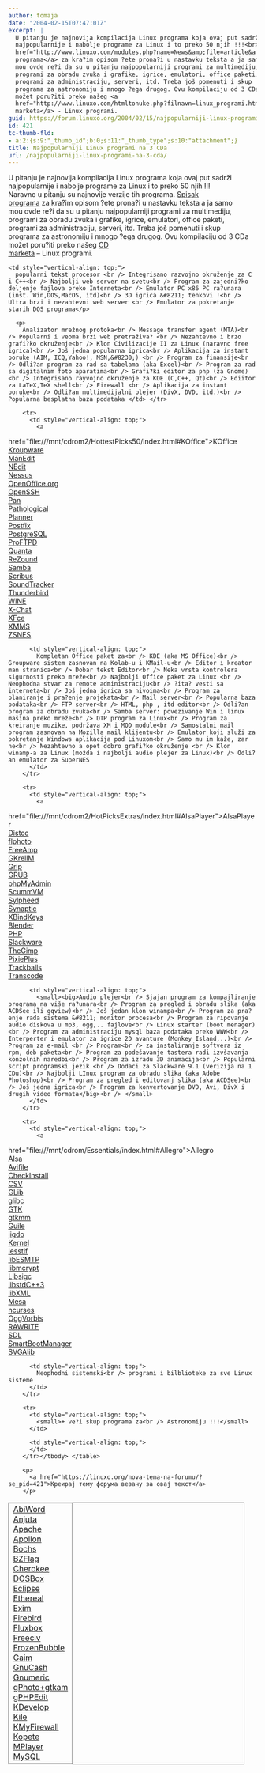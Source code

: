 ```yaml
---
author: tomaja
date: "2004-02-15T07:47:01Z"
excerpt: |
  U pitanju je najnovija kompilacija Linux programa koja ovaj put sadrži
  najpopularnije i nabolje programe za Linux i to preko 50 njih !!!<br>Naravno u pitanju su najnovije verzije tih programa. <a
  href="http://www.linuxo.com/modules.php?name=News&amp;file=article&amp;sid=230&amp;mode=&amp;order=0&amp;thold=0">Spisak
  programa</a> za kra?im opisom ?ete prona?i u nastavku teksta a ja samo
  mou ovde re?i da su u pitanju najpopularniji programi za multimediju,
  programi za obradu zvuka i grafike, igrice, emulatori, office paketi,
  programi za administraciju, serveri, itd. Treba još pomenuti i skup
  programa za astronomiju i mnogo ?ega drugog. Ovu kompilaciju od 3 CDa
  možet poru?iti preko našeg <a
  href="http://www.linuxo.com/htmltonuke.php?filnavn=linux_programi.html">CD
  marketa</a> - Linux programi.
guid: https://forum.linuxo.org/2004/02/15/najpopularniji-linux-programi-na-3-cda/
id: 421
tc-thumb-fld:
- a:2:{s:9:"_thumb_id";b:0;s:11:"_thumb_type";s:10:"attachment";}
title: Najpopularniji Linux programi na 3 CDa
url: /najpopularniji-linux-programi-na-3-cda/
---
```

U pitanju je najnovija kompilacija Linux programa koja ovaj put sadrži  
najpopularnije i nabolje programe za Linux i to preko 50 njih !!!  
Naravno u pitanju su najnovije verzije tih programa. [Spisak  
programa](http://www.linuxo.com/modules.php?name=News&file=article&sid=230&mode=&order=0&thold=0) za kra?im opisom ?ete prona?i u nastavku teksta a ja samo  
mou ovde re?i da su u pitanju najpopularniji programi za multimediju,  
programi za obradu zvuka i grafike, igrice, emulatori, office paketi,  
programi za administraciju, serveri, itd. Treba još pomenuti i skup  
programa za astronomiju i mnogo ?ega drugog. Ovu kompilaciju od 3 CDa  
možet poru?iti preko našeg [CD  
marketa](http://www.linuxo.com/htmltonuke.php?filnavn=linux_programi.html) &#8211; Linux programi.<!--break-->

<table style="text-align: left; width: 95%;" border="1" cellspacing="2"
cellpadding="2">
  </p> <tr>
    <td style="vertical-align: top;">
      <a
href="file:///mnt/cdrom2/HottestPicks50/index.html#AbiWord">AbiWord</a><br /> <a href="file:///mnt/cdrom2/HottestPicks50/index.html#Anjuta">Anjuta</a><br /> <a href="file:///mnt/cdrom2/HottestPicks50/index.html#Apache">Apache</a><br /> <a href="file:///mnt/cdrom2/HottestPicks50/index.html#Apollon">Apollon</a><br /> <a href="file:///mnt/cdrom2/HottestPicks50/index.html#Bochs">Bochs</a><br /> <a href="file:///mnt/cdrom2/HottestPicks50/index.html#BZFlag">BZFlag</a><br /> <a href="file:///mnt/cdrom2/HottestPicks50/index.html#Cherokee">Cherokee</a><br /> <a href="file:///mnt/cdrom2/HottestPicks50/index.html#DOSBox">DOSBox</a><br /> <a href="file:///mnt/cdrom2/HottestPicks50/index.html#Eclipse">Eclipse</a><br /> <a href="file:///mnt/cdrom2/HottestPicks50/index.html#Ethereal">Ethereal</a><br /> <a href="file:///mnt/cdrom2/HottestPicks50/index.html#Exim">Exim</a><br /> <a href="file:///mnt/cdrom2/HottestPicks50/index.html#Firebird">Firebird</a><br /> <a href="file:///mnt/cdrom2/HottestPicks50/index.html#Fluxbox">Fluxbox</a><br /> <a href="file:///mnt/cdrom2/HottestPicks50/index.html#Freeciv">Freeciv</a><br /> <a
href="file:///mnt/cdrom2/HottestPicks50/index.html#FrozenBubble">FrozenBubble</a><br /> <a href="file:///mnt/cdrom2/HottestPicks50/index.html#Gaim">Gaim</a><br /> <a href="file:///mnt/cdrom2/HottestPicks50/index.html#GnuCash">GnuCash</a><br /> <a href="file:///mnt/cdrom2/HottestPicks50/index.html#Gnumeric">Gnumeric</a><br /> <a href="file:///mnt/cdrom2/HottestPicks50/index.html#gPhotogtkam">gPhoto+gtkam</a><br /> <a href="file:///mnt/cdrom2/HottestPicks50/index.html#gPHPEdit">gPHPEdit</a><br /> <a href="file:///mnt/cdrom2/HottestPicks50/index.html#KDevelop">KDevelop</a><br /> <a href="file:///mnt/cdrom2/HottestPicks50/index.html#Kile">Kile</a><br /> <a href="file:///mnt/cdrom2/HottestPicks50/index.html#KMyFirewall">KMyFirewall</a><br /> <a href="file:///mnt/cdrom2/HottestPicks50/index.html#Kopete">Kopete</a><br /> <a href="file:///mnt/cdrom2/HottestPicks50/index.html#MPlayer">MPlayer</a><br /> <a href="file:///mnt/cdrom2/HottestPicks50/index.html#MySQL">MySQL</a>
    </td>
    
    <td style="vertical-align: top;">
      popularni tekst procesor <br /> Integrisano razvojno okruženje za C i C++<br /> Najbolji web server na svetu<br /> Program za zajedni?ko deljenje fajlova preko Interneta<br /> Emulator PC x86 PC ra?unara (inst. Win,DOS,MacOS, itd)<br /> 3D igrica &#8211; tenkovi !<br /> Ultra brzi i nezahtevni web server <br /> Emulator za pokretanje starih DOS programa</p> 
      
      <p>
        Analizator mrežnog protoka<br /> Message transfer agent (MTA)<br /> Popularni i veoma brzi web pretraživa? <br /> Nezahtevno i brzo grafi?ko okruženje<br /> Klon Civilizacije II za Linux (naravno free igrica)<br /> Još jedna popularna igrica<br /> Aplikacija za instant poruke (AIM, ICQ,Yahoo!, MSN,&#8230;) <br /> Program za finansije<br /> Odli?an program za rad sa tabelama (aka Excel)<br /> Program za rad sa digitalnim foto aparatima<br /> Grafi?ki editor za php (za Gnome)<br /> Integrisano rayvojno okruženje za KDE (C,C++, Qt)<br /> Ediitor za LaTeX,TeX shell<br /> Firewall <br /> Aplikacija za instant poruke<br /> Odli?an multimedijalni plejer (DivX, DVD, itd.)<br /> Popularna besplatna baza podataka </td> </tr> 
        
        <tr>
          <td style="vertical-align: top;">
            <a
href="file:///mnt/cdrom2/HottestPicks50/index.html#KOffice">KOffice</a><br /> <a href="file:///mnt/cdrom2/HottestPicks50/index.html#Kroupware">Kroupware</a><br /> <a href="file:///mnt/cdrom2/HottestPicks50/index.html#ManEdit">ManEdit</a><br /> <a href="file:///mnt/cdrom2/HottestPicks50/index.html#NEdit">NEdit</a><br /> <a href="file:///mnt/cdrom2/HottestPicks50/index.html#Nessus">Nessus</a><br /> <a
href="file:///mnt/cdrom2/HottestPicks50/index.html#OpenOffice.org">OpenOffice.org</a><br /> <a href="file:///mnt/cdrom2/HottestPicks50/index.html#OpenSSH">OpenSSH</a><br /> <a href="file:///mnt/cdrom2/HottestPicks50/index.html#Pan">Pan</a><br /> <a
href="file:///mnt/cdrom2/HottestPicks50/index.html#Pathological">Pathological</a><br /> <a href="file:///mnt/cdrom2/HottestPicks50/index.html#Planner">Planner</a><br /> <a href="file:///mnt/cdrom2/HottestPicks50/index.html#Postfix">Postfix</a><br /> <a href="file:///mnt/cdrom2/HottestPicks50/index.html#PostgreSQL">PostgreSQL</a><br /> <a href="file:///mnt/cdrom2/HottestPicks50/index.html#ProFTPD">ProFTPD</a><br /> <a href="file:///mnt/cdrom2/HottestPicks50/index.html#Quanta">Quanta</a><br /> <a href="file:///mnt/cdrom2/HottestPicks50/index.html#ReZound">ReZound</a><br /> <a href="file:///mnt/cdrom2/HottestPicks50/index.html#Samba">Samba</a><br /> <a href="file:///mnt/cdrom2/HottestPicks50/index.html#Scribus">Scribus</a><br /> <a
href="file:///mnt/cdrom2/HottestPicks50/index.html#SoundTracker">SoundTracker</a><br /> <a href="file:///mnt/cdrom2/HottestPicks50/index.html#Thunderbird">Thunderbird</a><br /> <a href="file:///mnt/cdrom2/HottestPicks50/index.html#WINE">WINE</a><br /> <a href="file:///mnt/cdrom2/HottestPicks50/index.html#X-Chat">X-Chat</a><br /> <a href="file:///mnt/cdrom2/HottestPicks50/index.html#XFce">XFce</a><br /> <a href="file:///mnt/cdrom2/HottestPicks50/index.html#XMMS">XMMS</a><br /> <a href="file:///mnt/cdrom2/HottestPicks50/index.html#ZSNES">ZSNES</a>
          </td>
          
          <td style="vertical-align: top;">
            Kompletan Office paket za<br /> KDE (aka MS Office)<br /> Groupware sistem zasnovan na Kolab-u i KMail-u<br /> Editor i kreator man stranica<br /> Dobar tekst Editor<br /> Neka vrsta kontrolera sigurnosti preko mreže<br /> Najbolji Office paket za Linux <br /> Neophodna stvar za remote administraciju<br /> ?ita? vesti sa interneta<br /> Još jedna igrica sa nivoima<br /> Program za planiranje i pra?enje projekata<br /> Mail server<br /> Popularna baza podataka<br /> FTP server<br /> HTML, php , itd editor<br /> Odli?an program za obradu zvuka<br /> Samba server: povezivanje Win i linux mašina preko mreže<br /> DTP program za Linux<br /> Program za kreiranje muzike, podržava XM i MOD module<br /> Samostalni mail program zasnovan na Mozilla mail klijentu<br /> Emulator koji služi za pokretanje Windows aplikacija pod Linuxom<br /> Samo mu im kaže, zar ne<br /> Nezahtevno a opet dobro grafi?ko okruženje <br /> Klon winamp-a za Linux (možda i najbolji audio plejer za Linux)<br /> Odli?an emulator za SuperNES
          </td>
        </tr>
        
        <tr>
          <td style="vertical-align: top;">
            <a
href="file:///mnt/cdrom2/HotPicksExtras/index.html#AlsaPlayer">AlsaPlayer</a><br /> <a href="file:///mnt/cdrom2/HotPicksExtras/index.html#Distcc">Distcc</a><br /> <a href="file:///mnt/cdrom2/HotPicksExtras/index.html#flphoto">flphoto</a><br /> <a href="file:///mnt/cdrom2/HotPicksExtras/index.html#FreeAmp">FreeAmp</a><br /> <a href="file:///mnt/cdrom2/HotPicksExtras/index.html#GKrellM">GKrellM</a><br /> <a href="file:///mnt/cdrom2/HotPicksExtras/index.html#Grip">Grip</a><br /> <a href="file:///mnt/cdrom2/HotPicksExtras/index.html#GRUB">GRUB</a><br /> <a href="file:///mnt/cdrom2/HotPicksExtras/index.html#phpMyAdmin">phpMyAdmin</a><br /> <a href="file:///mnt/cdrom2/HotPicksExtras/index.html#ScummVM">ScummVM</a><br /> <a href="file:///mnt/cdrom2/HotPicksExtras/index.html#Sylpheed">Sylpheed</a><br /> <a href="file:///mnt/cdrom2/HotPicksExtras/index.html#Synaptic">Synaptic</a><br /> <a href="file:///mnt/cdrom2/HotPicksExtras/index.html#XBindKeys">XBindKeys</a><br /> <a href="file:///mnt/cdrom/Magazine/index.html#Blender">Blender</a><br /> <a href="file:///mnt/cdrom/Magazine/index.html#PHP">PHP</a><br /> <a href="file:///mnt/cdrom/Magazine/index.html#Slackware">Slackware</a><br /> <a href="file:///mnt/cdrom/Magazine/index.html#TheGimp">TheGimp</a><br /> <a href="file:///mnt/cdrom/HotPicksExtras/index.html#PixiePlus">PixiePlus</a><br /> <a href="file:///mnt/cdrom/HotPicksExtras/index.html#Trackballs">Trackballs</a><br /> <a href="file:///mnt/cdrom/HotPicksExtras/index.html#Transcode">Transcode</a>
          </td>
          
          <td style="vertical-align: top;">
            <small><big>Audio plejer<br /> Sjajan program za kompajliranje programa na više ra?unara<br /> Program za pregled i obradu slika (aka ACDSee ili gqview)<br /> Još jedan klon winampa<br /> Program za pra?enje rada sistema &#8211; monitor procesa<br /> Program za ripovanje audio diskova u mp3, ogg,.. fajlove<br /> Linux starter (boot menager)<br /> Program za administraciju mysql baza podataka preko WWW<br /> Interperter i emulator za igrice 2D avanture (Monkey Island,..)<br /> Program za e-mail <br /> Program<br /> za instaliranje softvera iz rpm, deb paketa<br /> Program za podešavanje tastera radi izvšavanja konzolnih naredbi<br /> Program za izradu 3D animacija<br /> Popularni script programski jezik <br /> Dodaci za Slackware 9.1 (verizija na 1 CDu)<br /> Najbolji LInux program za obradu slika (aka Adobe Photoshop)<br /> Program za pregled i editovanj slika (aka ACDSee)<br /> Još jedna igrica<br /> Program za konvertovanje DVD, Avi, DivX i drugih video formata</big><br /> </small>
          </td>
        </tr>
        
        <tr>
          <td style="vertical-align: top;">
            <a
href="file:///mnt/cdrom/Essentials/index.html#Allegro">Allegro</a><br /> <a href="file:///mnt/cdrom/Essentials/index.html#Alsa">Alsa</a><br /> <a href="file:///mnt/cdrom/Essentials/index.html#Avifile">Avifile</a><br /> <a href="file:///mnt/cdrom/Essentials/index.html#CheckInstall">CheckInstall</a><br /> <a href="file:///mnt/cdrom/Essentials/index.html#CSV">CSV</a><br /> <a href="file:///mnt/cdrom/Essentials/index.html#GLib">GLib</a><br /> <a href="file:///mnt/cdrom/Essentials/index.html#glibc">glibc</a><br /> <a href="file:///mnt/cdrom/Essentials/index.html#GTK">GTK</a><br /> <a href="file:///mnt/cdrom/Essentials/index.html#gtkmm">gtkmm</a><br /> <a href="file:///mnt/cdrom/Essentials/index.html#Guile">Guile</a><br /> <a href="file:///mnt/cdrom/Essentials/index.html#jigdo">jigdo</a><br /> <a href="file:///mnt/cdrom/Essentials/index.html#Kernel">Kernel</a><br /> <a href="file:///mnt/cdrom/Essentials/index.html#lesstif">lesstif</a><br /> <a href="file:///mnt/cdrom/Essentials/index.html#libESMTP">libESMTP</a><br /> <a href="file:///mnt/cdrom/Essentials/index.html#libmcrypt">libmcrypt</a><br /> <a href="file:///mnt/cdrom/Essentials/index.html#Libsigc">Libsigc</a><br /> <a href="file:///mnt/cdrom/Essentials/index.html#libstdC3">libstdC++3</a><br /> <a href="file:///mnt/cdrom/Essentials/index.html#libXML">libXML</a><br /> <a href="file:///mnt/cdrom/Essentials/index.html#Mesa">Mesa</a><br /> <a href="file:///mnt/cdrom/Essentials/index.html#ncurses">ncurses</a><br /> <a href="file:///mnt/cdrom/Essentials/index.html#OggVorbis">OggVorbis</a><br /> <a href="file:///mnt/cdrom/Essentials/index.html#RAWRITE">RAWRITE</a><br /> <a href="file:///mnt/cdrom/Essentials/index.html#SDL">SDL</a><br /> <a href="file:///mnt/cdrom/Essentials/index.html#SmartBootManager">SmartBootManager</a><br /> <a href="file:///mnt/cdrom/Essentials/index.html#SVGAlib">SVGAlib</a>
          </td>
          
          <td style="vertical-align: top;">
            Neophodni sistemski<br /> programi i bilblioteke za sve Linux sisteme
          </td>
        </tr>
        
        <tr>
          <td style="vertical-align: top;">
            <small>+ ve?i skup programa za<br /> Astronomiju !!!</small>
          </td>
          
          <td style="vertical-align: top;">
          </td>
        </tr></tbody> </table> 
        
        <p>
          <a href="https://linuxo.org/nova-tema-na-forumu/?se_pid=421">Креирај тему форума везану за овај текст</a>
        </p>